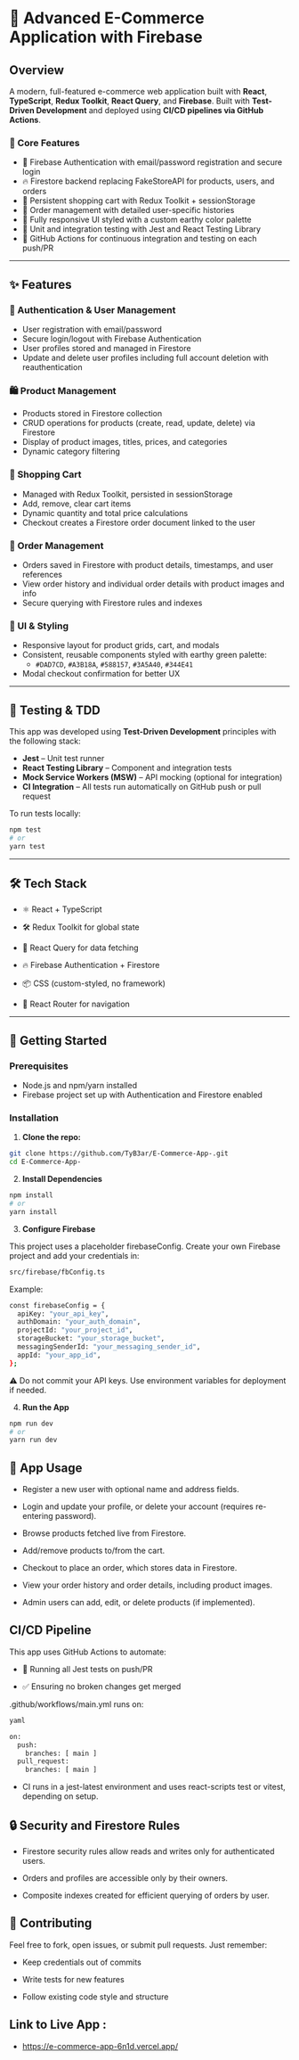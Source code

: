 # 🛒 Advanced E-Commerce Application with Firebase


## Overview

A modern, full-featured e-commerce web application built with **React**, **TypeScript**, **Redux Toolkit**, **React Query**, and **Firebase**. Built with **Test-Driven Development** and deployed using **CI/CD pipelines via GitHub Actions**.

### 🔧 Core Features

- 🔐 Firebase Authentication with email/password registration and secure login
- 🔥 Firestore backend replacing FakeStoreAPI for products, users, and orders
- 🛒 Persistent shopping cart with Redux Toolkit + sessionStorage
- 🧾 Order management with detailed user-specific histories
- 🎨 Fully responsive UI styled with a custom earthy color palette
- 🧪 Unit and integration testing with Jest and React Testing Library
- 🚀 GitHub Actions for continuous integration and testing on each push/PR

---

## ✨ Features

### 🔐 Authentication & User Management
- User registration with email/password
- Secure login/logout with Firebase Authentication
- User profiles stored and managed in Firestore
- Update and delete user profiles including full account deletion with reauthentication

### 🛍️ Product Management
- Products stored in Firestore collection
- CRUD operations for products (create, read, update, delete) via Firestore
- Display of product images, titles, prices, and categories
- Dynamic category filtering

### 🛒 Shopping Cart
- Managed with Redux Toolkit, persisted in sessionStorage
- Add, remove, clear cart items
- Dynamic quantity and total price calculations
- Checkout creates a Firestore order document linked to the user

### 🧾 Order Management
- Orders saved in Firestore with product details, timestamps, and user references
- View order history and individual order details with product images and info
- Secure querying with Firestore rules and indexes

### 🎨 UI & Styling
- Responsive layout for product grids, cart, and modals
- Consistent, reusable components styled with earthy green palette:
  - `#DAD7CD`, `#A3B18A`, `#588157`, `#3A5A40`, `#344E41`
- Modal checkout confirmation for better UX


---

## 🧪 Testing & TDD

This app was developed using **Test-Driven Development** principles with the following stack:

- **Jest** – Unit test runner
- **React Testing Library** – Component and integration tests
- **Mock Service Workers (MSW)** – API mocking (optional for integration)
- **CI Integration** – All tests run automatically on GitHub push or pull request

To run tests locally:

```bash
npm test
# or
yarn test
``` 

---

## 🛠 Tech Stack

- ⚛️ React + TypeScript

- 🛠️ Redux Toolkit for global state

- 🔄 React Query for data fetching

- 🔥 Firebase Authentication + Firestore

- 📦 CSS (custom-styled, no framework)

- 🧭 React Router for navigation

---

## 🚀 Getting Started

### Prerequisites
- Node.js and npm/yarn installed
- Firebase project set up with Authentication and Firestore enabled

### Installation

1. **Clone the repo:**

```bash
git clone https://github.com/TyB3ar/E-Commerce-App-.git
cd E-Commerce-App-
```

2. **Install Dependencies**

```bash
npm install 
# or
yarn install
```

3. **Configure Firebase** 

This project uses a placeholder firebaseConfig. Create your own Firebase project and add your credentials in:
```bash
src/firebase/fbConfig.ts
```

Example: 
```bash
const firebaseConfig = {
  apiKey: "your_api_key",
  authDomain: "your_auth_domain",
  projectId: "your_project_id",
  storageBucket: "your_storage_bucket",
  messagingSenderId: "your_messaging_sender_id",
  appId: "your_app_id",
};
```

⚠️ Do not commit your API keys. Use environment variables for deployment if needed.


4. **Run the App**
```bash
npm run dev 
# or 
yarn run dev
```


## 🧪 App Usage

- Register a new user with optional name and address fields.

- Login and update your profile, or delete your account (requires re-entering password).

- Browse products fetched live from Firestore.

- Add/remove products to/from the cart.

- Checkout to place an order, which stores data in Firestore.

- View your order history and order details, including product images.

- Admin users can add, edit, or delete products (if implemented).


## CI/CD Pipeline

This app uses GitHub Actions to automate: 

- 🧪 Running all Jest tests on push/PR

- ✅ Ensuring no broken changes get merged

.github/workflows/main.yml runs on:
```bash
yaml 

on:
  push:
    branches: [ main ]
  pull_request:
    branches: [ main ]
```

- CI runs in a jest-latest environment and uses react-scripts test or vitest, depending on setup.

## 🔒 Security and Firestore Rules
- Firestore security rules allow reads and writes only for authenticated users.

- Orders and profiles are accessible only by their owners.

- Composite indexes created for efficient querying of orders by user.

## 📝 Contributing

Feel free to fork, open issues, or submit pull requests. Just remember:

- Keep credentials out of commits

- Write tests for new features

- Follow existing code style and structure

## Link to Live App : 

 - https://e-commerce-app-6n1d.vercel.app/ 